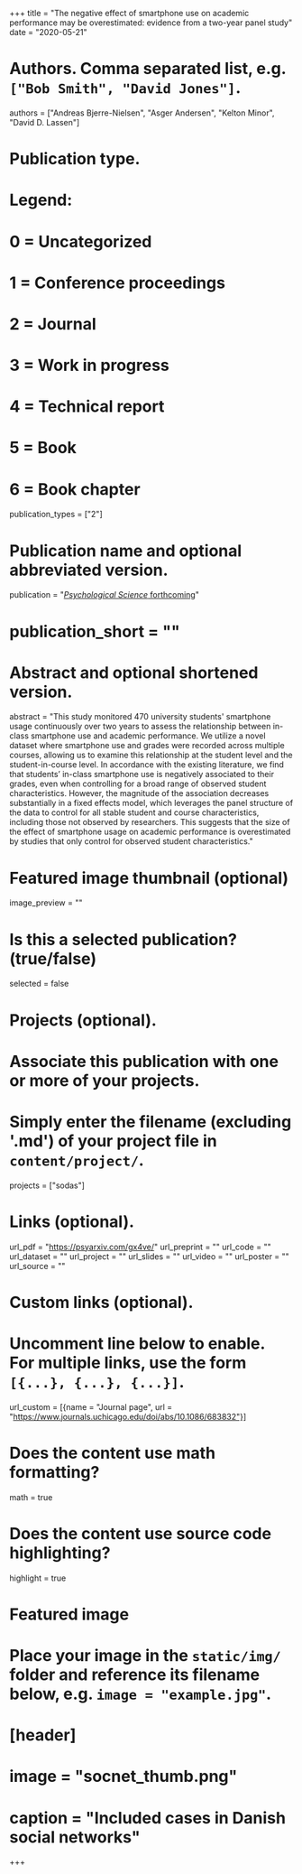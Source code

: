 +++
title = "The negative effect of smartphone use on academic performance may be overestimated: evidence from a two-year panel study"
date = "2020-05-21"

# Authors. Comma separated list, e.g. `["Bob Smith", "David Jones"]`.
authors = ["Andreas Bjerre-Nielsen", "Asger Andersen", "Kelton Minor", "David D. Lassen"]

# Publication type.
# Legend:
# 0 = Uncategorized
# 1 = Conference proceedings
# 2 = Journal
# 3 = Work in progress
# 4 = Technical report
# 5 = Book
# 6 = Book chapter
publication_types = ["2"]

# Publication name and optional abbreviated version.
publication = "[*Psychological Science* forthcoming](https://www.aeaweb.org/articles?id=10.1257/aer.20181096&&from=f)"
# publication_short = ""

# Abstract and optional shortened version.
abstract = "This study monitored 470 university students' smartphone usage continuously over two years to assess the relationship between in-class smartphone use and academic performance. We utilize a novel dataset where smartphone use and grades were recorded across multiple courses, allowing us to examine this relationship at the student level and the student-in-course level. In accordance with the existing literature, we find that students’ in-class smartphone use is negatively associated to their grades, even when controlling for a broad range of observed student characteristics. However, the magnitude of the association decreases substantially in a fixed effects model, which leverages the panel structure of the data to control for all stable student and course characteristics, including those not observed by researchers. This suggests that the size of the effect of smartphone usage on academic performance is overestimated by studies that only control for observed student characteristics."

# Featured image thumbnail (optional)
image_preview = ""

# Is this a selected publication? (true/false)
selected = false

# Projects (optional).
#   Associate this publication with one or more of your projects.
#   Simply enter the filename (excluding '.md') of your project file in `content/project/`.
projects = ["sodas"]

# Links (optional).
url_pdf = "https://psyarxiv.com/gx4ve/"
url_preprint = ""
url_code = ""
url_dataset = ""
url_project = ""
url_slides = ""
url_video = ""
url_poster = ""
url_source = ""

# Custom links (optional).
#   Uncomment line below to enable. For multiple links, use the form `[{...}, {...}, {...}]`.
url_custom = [{name = "Journal page", url = "https://www.journals.uchicago.edu/doi/abs/10.1086/683832"}]

# Does the content use math formatting?
math = true

# Does the content use source code highlighting?
highlight = true

# Featured image
# Place your image in the `static/img/` folder and reference its filename below, e.g. `image = "example.jpg"`.
# [header]
# image = "socnet_thumb.png"
# caption = "Included cases in Danish social networks"

+++
